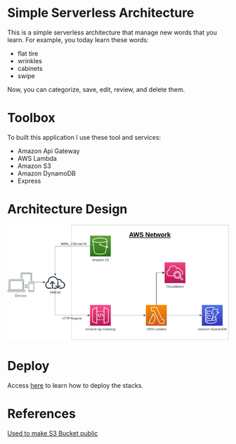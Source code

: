 # __Simple Serverless Architecture__
This is a simple serverless architecture that manage new words that you learn.
For example, you today learn these words:
- flat tire
- wrinkles
- cabinets
- swipe

Now, you can categorize, save, edit, review, and delete them.

# Toolbox
To built this application I use these tool and services:
- Amazon Api Gateway 
- AWS Lambda
- Amazon S3
- Amazon DynamoDB
- Express

# Architecture Design
<!--TODO: Import the diagram image-->
![](./serverless-arch.jpg)

# Deploy
Access [here](./stacks/README.md) to learn how to deploy the stacks.

# References
[Used to make S3 Bucket public ](https://stackoverflow.com/questions/76097031/aws-s3-bucket-cannot-have-acls-set-with-objectownerships-bucketownerenforced-s)